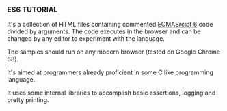 ### ES6 TUTORIAL

It's a collection of HTML files containing commented
[ECMASrcipt 6](http://es6-features.org/) code
divided by arguments. The code executes in the browser and can be
changed by any editor to experiment with the language.

The samples should run on any modern browser (tested on Google Chrome 68).

It's aimed at programmers already proficient in some C like
programming language.

It uses some internal libraries to accomplish basic assertions, logging and
pretty printing.

